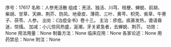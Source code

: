 序号：17617
名称：人参羌活散
组成：羌活、独活、川芎、桔梗、蝉蜕、前胡、柴胡、甘草、天麻、荆芥、防风、地骨皮、薄荷、三叶、黄芩、枳壳、紫草、牛蒡子、茯苓、人参。
出处：《治痘全书》卷十三。
主治：疹痘。痰甚发热，谵语昏迷，惊搐。
加减：小儿惊风热盛，涎潮，牙关紧急者，去蝉蜕、荆芥。
功效：None
用法用量：None
制备方法：None
临床应用：None
各家论述：None
用药禁忌：None
附注：None
